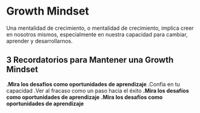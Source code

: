 # Growth Mindset
Una mentalidad de crecimiento, o mentalidad de crecimiento, implica creer en nosotros mismos, especialmente en nuestra capacidad para cambiar, aprender y desarrollarnos.
## 3 Recordatorios para Mantener una Growth Mindset
**.Mira los desafíos como oportunidades de aprendizaje**
.Confía en tu capacidad
.Ver al fracaso como un paso hacia el éxito
**.Mira los desafíos como oportunidades de aprendizaje**
**.Mira los desafíos como oportunidades de aprendizaje**
